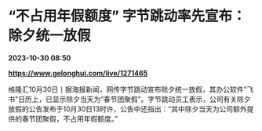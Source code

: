 # “不占用年假额度” 字节跳动率先宣布：除夕统一放假

**2023-10-30 08:50**

**https://www.gelonghui.com/live/1271465**

格隆汇10月30日丨据海报新闻，网传字节跳动宣布除夕统一放假，其办公软件“飞书”日历上，已显示除夕当天为“春节团聚假”。字节跳动员工表示，公司有关除夕放假的公告发布于10月30日13时许，公告中还指出：“其中除夕当天为公司额外提供的春节团聚假，不占用年假额度。”